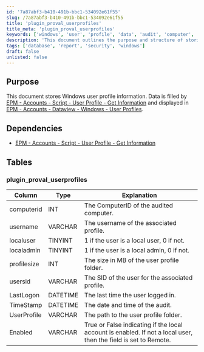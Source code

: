```yaml
---
id: '7a87abf3-b410-491b-bbc1-534092e61f55'
slug: /7a87abf3-b410-491b-bbc1-534092e61f55
title: 'plugin_proval_userprofiles'
title_meta: 'plugin_proval_userprofiles'
keywords: ['windows', 'user', 'profile', 'data', 'audit', 'computer', 'local', 'admin']
description: 'This document outlines the purpose and structure of storing Windows user profile information, detailing dependencies, and providing a schema for the user profiles table including user attributes and audit timestamps.'
tags: ['database', 'report', 'security', 'windows']
draft: false
unlisted: false
---
```


## Purpose

This document stores Windows user profile information. Data is filled by [EPM - Accounts - Script - User Profile - Get Information](/docs/91d80bf6-68c8-4025-b285-d07390b860c8) and displayed in [EPM - Accounts - Dataview - Windows - User Profiles](/docs/da3a0d43-7bdd-4408-99ce-138337eecb43).

## Dependencies

- [EPM - Accounts - Script - User Profile - Get Information](/docs/91d80bf6-68c8-4025-b285-d07390b860c8)

## Tables

### plugin_proval_userprofiles

| Column      | Type     | Explanation                                               |
|-------------|----------|----------------------------------------------------------|
| computerid  | INT      | The ComputerID of the audited computer.                  |
| username    | VARCHAR  | The username of the associated profile.                   |
| localuser   | TINYINT  | 1 if the user is a local user, 0 if not.                |
| localadmin  | TINYINT  | 1 if the user is a local admin, 0 if not.               |
| profilesize | INT      | The size in MB of the user profile folder.               |
| usersid     | VARCHAR  | The SID of the user for the associated profile.          |
| LastLogon   | DATETIME | The last time the user logged in.                         |
| TimeStamp   | DATETIME | The date and time of the audit.                           |
| UserProfile | VARCHAR  | The path to the user profile folder.                      |
| Enabled     | VARCHAR  | True or False indicating if the local account is enabled. If not a local user, then the field is set to Remote. |

